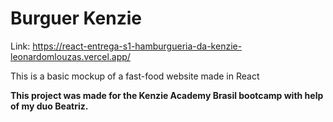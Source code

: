 # Burguer Kenzie
Link: https://react-entrega-s1-hamburgueria-da-kenzie-leonardomlouzas.vercel.app/

This is a basic mockup of a fast-food website made in React

**This project was made for the Kenzie Academy Brasil bootcamp with help of my duo Beatriz.**
